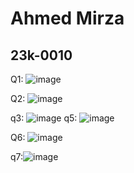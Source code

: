 # Ahmed Mirza
## 23k-0010

Q1: ![image](https://github.com/ahmedmirza1234/PfFall23/assets/142867716/67ce6433-34fd-4fc6-abac-fe7ba013baae)

Q2: ![image](https://github.com/ahmedmirza1234/PfFall23/assets/142867716/450c003c-1b2b-4abb-aa77-3420dd5f1ba8)

q3: ![image](https://github.com/ahmedmirza1234/PfFall23/assets/142867716/fbc89db4-978e-42a6-a7e8-15660c1146ff)
q5: ![image](https://github.com/ahmedmirza1234/PfFall23/assets/142867716/296415d9-fe31-41c2-a350-422dcc3cdbbb)

Q6: ![image](https://github.com/ahmedmirza1234/PfFall23/assets/142867716/39d47c7a-7a2b-4a7c-b9e9-9817c2571fad)

q7:![image](https://github.com/ahmedmirza1234/PfFall23/assets/142867716/09ed7219-b388-4d59-a385-bc0a043bf1ac)

